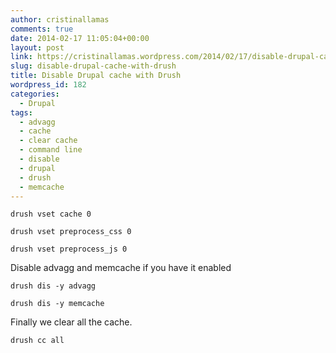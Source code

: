 ```yaml
---
author: cristinallamas
comments: true
date: 2014-02-17 11:05:04+00:00
layout: post
link: https://cristinallamas.wordpress.com/2014/02/17/disable-drupal-cache-with-drush/
slug: disable-drupal-cache-with-drush
title: Disable Drupal cache with Drush
wordpress_id: 182
categories:
  - Drupal
tags:
  - advagg
  - cache
  - clear cache
  - command line
  - disable
  - drupal
  - drush
  - memcache
---
```


```
drush vset cache 0

drush vset preprocess_css 0

drush vset preprocess_js 0
```

Disable advagg and memcache if you have it enabled

```
drush dis -y advagg

drush dis -y memcache
```

Finally we clear all the cache.
  
`drush cc all`
